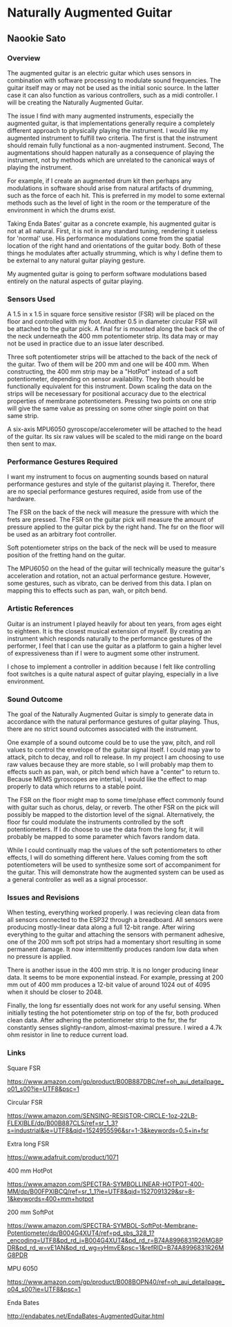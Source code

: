 # Naturally Augmented Guitar
## Naookie Sato

### Overview

The augmented guitar is an electric guitar which uses sensors in combination with software processing to modulate sound frequencies. The guitar itself may or may not be used as the initial sonic source. In the latter case it can also function as various controllers, such as a midi controller. I will be creating the Naturally Augmented Guitar.

The issue I find with many augmented instruments, especially the augmented guitar, is that implementations generally require a completely different approach to physically playing the instrument. I would like my augmented instrument to fulfill two criteria. The first is that the instrument should remain fully functional as a non-augmented instrument. Second, The augmentations should happen naturally as a consequence of playing the instrument, not by methods which are unrelated to the canonical ways of playing the instrument.

For example, if I create an augmented drum kit then perhaps any modulations in software should arise from natural artifacts of drumming, such as the force of each hit. This is preferred in my model to some external methods such as the level of light in the room or the temperature of the environment in which the drums exist.

Taking Enda Bates' guitar as a concrete example, his augmented guitar is not at all natural. First, it is not in any standard tuning, rendering it useless for 'normal' use. His performance modulations come from the spatial location of the right hand and orientations of the guitar body. Both of these things he modulates after actually strumming, which is why I define them to be external to any natural guitar playing gesture.

My augmented guitar is going to perform software modulations based entirely on the natural aspects of guitar playing.

### Sensors Used

A 1.5 in x 1.5 in square force sensitive resistor (FSR) will be placed on the floor and controlled with my foot. Another 0.5 in diameter circular FSR will be attached to the guitar pick. A final fsr is mounted along the back of the of the neck underneath the 400 mm potentiometer strip. Its data may or may not be used in practice due to an issue later described.

Three soft potentiometer strips will be attached to the back of the neck of the guitar. Two of them will be 200 mm and one will be 400 mm. When constructing, the 400 mm strip may be a "HotPot" instead of a soft potentiometer, depending on sensor availability. They both should be functionally equivalent for this instrument. Down scaling the data on the strips will be necesessary for positional accuracy due to the electrical properties of membrane potentiometers. Pressing two points on one strip will give the same value as pressing on some other single point on that same strip.

A six-axis MPU6050 gyroscope/accelerometer will be attached to the head of the guitar. Its six raw values will be scaled to the midi range on the board then sent to max.

### Performance Gestures Required

I want my instrument to focus on augmenting sounds based on natural performance gestures and style of the guitarist playing it. Therefor, there are no special performance gestures required, aside from use of the hardware.

The FSR on the back of the neck will measure the pressure with which the frets are pressed. The FSR on the guitar pick will measure the amount of pressure applied to the guitar pick by the right hand. The fsr on the floor will be used as an arbitrary foot controller.

Soft potentiometer strips on the back of the neck will be used to measure position of the fretting hand on the guitar.

The MPU6050 on the head of the guitar will technically measure the guitar's acceleration and rotation, not an actual performance gesture. However, some gestures, such as vibrato, can be derived from this data. I plan on mapping this to effects such as pan, wah, or pitch bend.


### Artistic References

Guitar is an instrument I played heavily for about ten years, from ages eight to eighteen. It is the closest musical extension of myself. By creating an instrument which responds naturally to the performance gestures of the performer, I feel that I can use the guitar as a platform to gain a higher level of expressiveness than if I were to augment some other instrument. 

I chose to implement a controller in addition because I felt like controlling foot switches is a quite natural aspect of guitar playing, especially in a live environment.

### Sound Outcome

The goal of the Naturally Augmented Guitar is simply to generate data in accordance with the natural performance gestures of guitar playing. Thus, there are no strict sound outcomes associated with the instrument.

One example of a sound outcome could be to use the yaw, pitch, and roll values to control the envelope of the guitar signal itself. I could map yaw to attack, pitch to decay, and roll to release. In my project I am choosing to use raw values because they are more stable, so I will probably map them to effects such as pan, wah, or pitch bend which have a "center" to return to. Because MEMS gyroscopes are intertial, I would like the effect to map properly to data which returns to a stable point.

The FSR on the floor might map to some time/phase effect commonly found with guitar such as chorus, delay, or reverb. The other FSR on the pick will possibly be mapped to the distortion level of the signal. Alternatively, the floor fsr could modulate the instruments controlled by the soft potentiometers. If I do choose to use the data from the long fsr, it will probably be mapped to some parameter which favors random data.

While I could continually map the values of the soft potentiometers to other effects, I will do something different here. Values coming from the soft potentiometers will be used to synthesize some sort of accompaniment for the guitar. This will demonstrate how the augmented system can be used as a general controller as well as a signal processor. 

### Issues and Revisions

When testing, everything worked properly. I was recieving clean data from all sensors connected to the ESP32 through a breadboard. All sensors were producing mostly-linear data along a full 12-bit range. After wiring everything to the guitar and attaching the sensors with permanent adhesive, one of the 200 mm soft pot strips had a momentary short resulting in some permanent damage. It now intermittently produces random low data when no pressure is applied.

There is another issue in the 400 mm strip. It is no longer producing linear data. It seems to be more exponential instead. For example, pressing at 200 mm out of 400 mm produces a 12-bit value of around 1024 out of 4095 when it should be closer to 2048.

Finally, the long fsr essentially does not work for any useful sensing. When initially testing the hot potentiometer strip on top of the fsr, both produced clean data. After adhering the potentiometer strip to the fsr, the fsr constantly senses slightly-random, almost-maximal pressure. I wired a 4.7k ohm resistor in line to reduce current load.

### Links
 
Square FSR

https://www.amazon.com/gp/product/B00B887DBC/ref=oh_aui_detailpage_o01_s00?ie=UTF8&psc=1 

Circular FSR

https://www.amazon.com/SENSING-RESISTOR-CIRCLE-1oz-22LB-FLEXIBLE/dp/B00B887CLS/ref=sr_1_3?s=industrial&ie=UTF8&qid=1524955596&sr=1-3&keywords=0.5+in+fsr

Extra long FSR

https://www.adafruit.com/product/1071

400 mm HotPot

https://www.amazon.com/SPECTRA-SYMBOLLINEAR-HOTPOT-400-MM/dp/B00FPXIBCQ/ref=sr_1_1?ie=UTF8&qid=1527091329&sr=8-1&keywords=400+mm+hotpot

200 mm SoftPot

https://www.amazon.com/SPECTRA-SYMBOL-SoftPot-Membrane-Potentiometer/dp/B004G4XUT4/ref=pd_sbs_328_1?_encoding=UTF8&pd_rd_i=B004G4XUT4&pd_rd_r=B74A8996831R26MG8PDR&pd_rd_w=vE1AN&pd_rd_wg=yHmvE&psc=1&refRID=B74A8996831R26MG8PDR

MPU 6050

https://www.amazon.com/gp/product/B008BOPN40/ref=oh_aui_detailpage_o04_s00?ie=UTF8&psc=1 

Enda Bates

http://endabates.net/EndaBates-AugmentedGuitar.html


